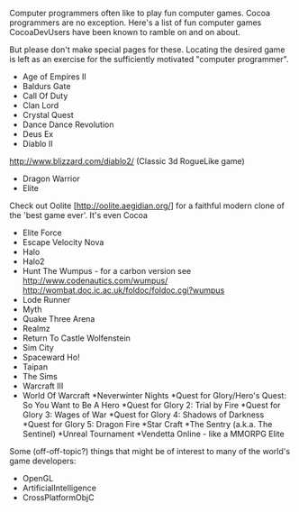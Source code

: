 

Computer programmers often like to play fun computer games. Cocoa programmers are no exception. Here's a list of fun computer games CocoaDevUsers have been known to ramble on and on about.

But please don't make special pages for these. Locating the desired game is left as an exercise for
the sufficiently motivated "computer programmer".


* Age of Empires II
* Baldurs Gate
* Call Of Duty
* Clan Lord
* Crystal Quest
* Dance Dance Revolution
* Deus Ex
* Diablo II 

http://www.blizzard.com/diablo2/   (Classic 3d RogueLike game)

* Dragon Warrior
* Elite

 Check out Oolite [http://oolite.aegidian.org/] for a faithful modern clone of the 'best game ever'. It's even Cocoa

* Elite Force
* Escape Velocity Nova
* Halo
* Halo2
* Hunt The Wumpus - for a carbon version see http://www.codenautics.com/wumpus/  http://wombat.doc.ic.ac.uk/foldoc/foldoc.cgi?wumpus
* Lode Runner
* Myth
* Quake Three Arena
* Realmz
* Return To Castle Wolfenstein
* Sim City
* Spaceward Ho!
* Taipan 
* The Sims
* Warcraft III
* World Of Warcraft
*Neverwinter Nights
*Quest for Glory/Hero's Quest: So You Want to Be A Hero
*Quest for Glory 2: Trial by Fire
*Quest for Glory 3: Wages of War
*Quest for Glory 4: Shadows of Darkness
*Quest for Glory 5: Dragon Fire
*Star Craft
*The Sentry (a.k.a. The Sentinel)
*Unreal Tournament
*Vendetta Online - like a MMORPG Elite


Some (off-off-topic?) things that might be of interest to many of the world's game developers:


* OpenGL
* ArtificialIntelligence
* CrossPlatformObjC
